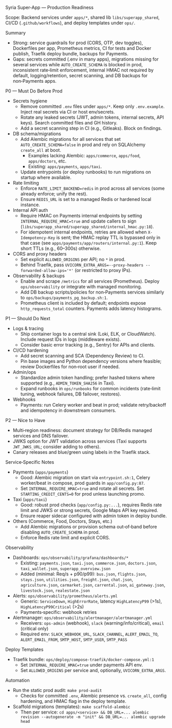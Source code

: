 Syria Super‑App — Production Readiness

Scope: Backend services under `apps/*`, shared lib `libs/superapp_shared`, CI/CD (`.github/workflows`), and deploy templates under `ops/`.

Summary
- Strong: service guardrails for prod (CORS, OTP, dev toggles), Dockerfiles per app, Prometheus metrics, CI for tests and Docker publish, Traefik deploy bundle, backups for Payments.
- Gaps: secrets committed (.env in many apps), migrations missing for several services while `AUTO_CREATE_SCHEMA` is blocked in prod, inconsistent rate‑limit enforcement, internal HMAC not required by default, logging/retention, secret scanning, and DB backups for non‑Payments apps.

P0 — Must Do Before Prod
- Secrets hygiene
  - Remove committed `.env` files under `apps/*`. Keep only `.env.example`. Inject real secrets via CI or host env/secrets.
  - Rotate any leaked secrets (JWT, admin tokens, internal secrets, API keys). Search committed files and GH history.
  - Add a secret scanning step in CI (e.g., Gitleaks). Block on findings.
- DB schema/migrations
  - Add Alembic migrations for all services that set `AUTO_CREATE_SCHEMA=false` in prod and rely on SQLAlchemy `create_all` at boot.
    - Examples lacking Alembic: `apps/commerce`, `apps/food`, `apps/doctors`, etc.
    - Existing: `apps/payments`, `apps/taxi`.
  - Update entrypoints (or deploy runbooks) to run migrations on startup where available.
- Rate limiting
  - Enforce `RATE_LIMIT_BACKEND=redis` in prod across all services (some already enforce; unify the rest).
  - Ensure `REDIS_URL` is set to a managed Redis or hardened local instance.
- Internal API auth
  - Require HMAC on Payments internal endpoints by setting `INTERNAL_REQUIRE_HMAC=true` and update callers to sign (`libs/superapp_shared/superapp_shared/internal_hmac.py:18`).
  - For idempotent internal endpoints, retries are allowed when `X-Idempotency-Key` is sent; the HMAC replay TTL is bypassed only in that case (see `apps/payments/app/routers/internal.py:1`). Keep short TTLs (e.g., 60–300s) otherwise.
- CORS and proxy headers
  - Set explicit `ALLOWED_ORIGINS` per API; no `*` in prod.
  - Behind Traefik, pass `UVICORN_EXTRA_ARGS=--proxy-headers --forwarded-allow-ips='*'` (or restricted to proxy IPs).
- Observability & backups
  - Enable and scrape `/metrics` for all services (Prometheus). Deploy `ops/observability` or integrate with managed monitoring.
  - Add DB backup scripts/policies for non‑Payments services similarly to `ops/backups/payments_pg_backup.sh:1`.
  - Prometheus client is included by default; endpoints expose `http_requests_total` counters. Payments adds latency histograms.

P1 — Should Do Next
- Logs & tracing
  - Ship container logs to a central sink (Loki, ELK, or CloudWatch). Include request IDs in logs (middleware exists).
  - Consider basic error tracking (e.g., Sentry) for APIs and clients.
- CI/CD hardening
  - Add secret scanning and SCA (Dependency Review) to CI.
  - Pin base images and Python dependency versions where feasible; review Dockerfiles for non‑root user if needed.
- Admin/ops
  - Standardize admin token handling; prefer hashed tokens where supported (e.g., `ADMIN_TOKEN_SHA256` in Taxi).
  - Expand runbooks in `ops/runbooks` for common incidents (rate‑limit tuning, webhook failures, DB failover, restores).
- Webhooks
  - Payments: run Celery worker and beat in prod; validate retry/backoff and idempotency in downstream consumers.

P2 — Nice to Have
- Multi‑region readiness: document strategy for DB/Redis managed services and DNS failover.
- JWKS option for JWT validation across services (Taxi supports `JWT_JWKS_URL`; consider adding to others).
- Canary releases and blue/green using labels in the Traefik stack.

Service‑Specific Notes
- Payments (`apps/payments`)
  - Good: Alembic migration on start via `entrypoint.sh:1`, Celery worker/beat in compose, prod guards in `app/config.py:87`.
  - Set `INTERNAL_REQUIRE_HMAC=true` and rotate all secrets. Set `STARTING_CREDIT_CENTS=0` for prod unless launching promo.
- Taxi (`apps/taxi`)
  - Good: robust prod checks (`app/config.py:...`), requires Redis rate limit and JWKS or strong secrets, Google Maps API key required.
  - Ensure reaper sidecar configured with admin token in deploy bundle.
- Others (Commerce, Food, Doctors, Stays, etc.)
  - Add Alembic migrations or provision schema out‑of‑band before disabling `AUTO_CREATE_SCHEMA` in prod.
  - Enforce Redis rate limit and explicit CORS.

Observability
- Dashboards: `ops/observability/grafana/dashboards/*`
  - Existing: `payments.json`, `taxi.json`, `commerce.json`, `doctors.json`, `taxi_wallet.json`, `superapp_overview.json`
  - Added (minimal: Req/s + p90/p99): `bus.json`, `flights.json`, `stays.json`, `utilities.json`, `freight.json`, `chat.json`, `agriculture.json`, `carmarket.json`, `carrental.json`, `ai_gateway.json`, `livestock.json`, `realestate.json`
- Alerts: `ops/observability/prometheus/alerts.yml`
  - Generic: `ServiceDown`, `HighErrorRate`, latency `HighLatencyP99` (>1s), `HighLatencyP99Critical` (>2s)
  - Payments‑specific: webhook retries
- Alertmanager: `ops/observability/alertmanager/alertmanager.yml`
  - Receivers: `ops-admin` (webhook), `slack` (warning/info/critical), `email` (critical only)
  - Required env: `SLACK_WEBHOOK_URL`, `SLACK_CHANNEL`, `ALERT_EMAIL_TO`, `ALERT_EMAIL_FROM`, `SMTP_HOST`, `SMTP_USER`, `SMTP_PASS`

Deploy Templates
- Traefik bundle: `ops/deploy/compose-traefik/docker-compose.yml:1`
  - Set `INTERNAL_REQUIRE_HMAC=true` under payments API env.
  - Set `ALLOWED_ORIGINS` per service and, optionally, `UVICORN_EXTRA_ARGS`.

Automation
- Run the static prod audit: `make prod-audit`
  - Checks for committed `.env`, Alembic presence vs. `create_all`, config hardening, and HMAC flag in the deploy template.
- Scaffold migrations (templates): `make scaffold-alembic`
  - Then per service: `cd apps/<service> && DB_URL=... alembic revision --autogenerate -m "init" && DB_URL=... alembic upgrade head`
